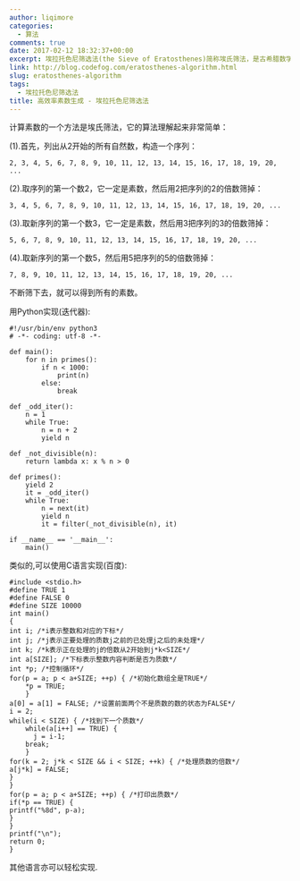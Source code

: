```yaml
---
author: liqimore
categories:
  - 算法
comments: true
date: 2017-02-12 18:32:37+00:00
excerpt: 埃拉托色尼筛选法(the Sieve of Eratosthenes)简称埃氏筛法，是古希腊数学家埃拉托色尼(Eratosthenes 274B.C.～194B.C.)提出的一种筛选法。 是针对自然数列中的自然数而实施的，用于求一定范围内的质数，它的容斥原理之完备性条件是p=H~。
link: http://blog.codefog.com/eratosthenes-algorithm.html
slug: eratosthenes-algorithm
tags:
  - 埃拉托色尼筛选法
title: 高效率素数生成 - 埃拉托色尼筛选法
---
```



计算素数的一个方法是埃氏筛法，它的算法理解起来非常简单：

(1).首先，列出从2开始的所有自然数，构造一个序列：

    
    2, 3, 4, 5, 6, 7, 8, 9, 10, 11, 12, 13, 14, 15, 16, 17, 18, 19, 20, ...


(2).取序列的第一个数2，它一定是素数，然后用2把序列的2的倍数筛掉：

    
    3, 4, 5, 6, 7, 8, 9, 10, 11, 12, 13, 14, 15, 16, 17, 18, 19, 20, ...


(3).取新序列的第一个数3，它一定是素数，然后用3把序列的3的倍数筛掉：

    
    5, 6, 7, 8, 9, 10, 11, 12, 13, 14, 15, 16, 17, 18, 19, 20, ...


(4).取新序列的第一个数5，然后用5把序列的5的倍数筛掉：

    
    7, 8, 9, 10, 11, 12, 13, 14, 15, 16, 17, 18, 19, 20, ...


不断筛下去，就可以得到所有的素数。

用Python实现(迭代器):

    
    #!/usr/bin/env python3
    # -*- coding: utf-8 -*-
    
    def main():
        for n in primes():
            if n < 1000:
                print(n)
            else:
                break
    
    def _odd_iter():
        n = 1
        while True:
            n = n + 2
            yield n
    
    def _not_divisible(n):
        return lambda x: x % n > 0
    
    def primes():
        yield 2
        it = _odd_iter()
        while True:
            n = next(it)
            yield n
            it = filter(_not_divisible(n), it)
    
    if __name__ == '__main__':
        main()


类似的,可以使用C语言实现(百度):

    
    #include <stdio.h>
    #define TRUE 1
    #define FALSE 0
    #define SIZE 10000
    int main()
    {
    int i; /*i表示整数和对应的下标*/
    int j; /*j表示正要处理的质数j之前的已处理j之后的未处理*/
    int k; /*k表示正在处理的j的倍数从2开始到j*k<SIZE*/
    int a[SIZE]; /*下标表示整数内容判断是否为质数*/
    int *p; /*控制循环*/
    for(p = a; p < a+SIZE; ++p) { /*初始化数组全是TRUE*/
        *p = TRUE;
        }
    a[0] = a[1] = FALSE; /*设置前面两个不是质数的数的状态为FALSE*/
    i = 2;
    while(i < SIZE) { /*找到下一个质数*/
        while(a[i++] == TRUE) {
          j = i-1;
        break;
        }
    for(k = 2; j*k < SIZE && i < SIZE; ++k) { /*处理质数的倍数*/
    a[j*k] = FALSE;
    }
    }
    for(p = a; p < a+SIZE; ++p) { /*打印出质数*/
    if(*p == TRUE) {
    printf("%8d", p-a);
    }
    }
    printf("\n");
    return 0;
    }


其他语言亦可以轻松实现.